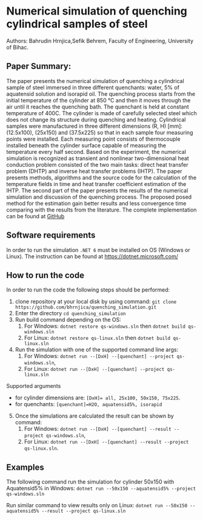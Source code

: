 # Numerical simulation of quenching cylindrical samples of steel
Authors:
Bahrudin Hrnjica,Sefik Behrem, Faculty of Engineering, University of Bihac.

## Paper Summary:

The paper presents the numerical simulation of quenching a cylindrical sample of steel immersed in three different quenchants: water, 5% of aquatensid solution and isorapid oil. The quenching process starts from the initial temperature of the cylinder at 850 °C and then it moves through the air until it reaches the quenching bath. The quenchant is held at constant temperature of 400C. The cylinder is made of carefully selected steel which does not change its structure during quenching and heating. Cylindrical samples were manufactured in three different dimensions (R, H) [mm]: (12.5x100), (25x150) and (37.5x225) so that in each sample four measuring points were installed. Each measuring point consists of thermocouple installed beneath the cylinder surface capable of measuring the temperature every half second. Based on the experiment, the numerical simulation is recognized as transient and nonlinear two-dimensional heat conduction problem consisted of the two main tasks: direct heat transfer problem (DHTP) and inverse heat transfer problems (IHTP). The paper presents methods, algorithms and the source code for the calculation of the temperature fields in time and heat transfer coefficient estimation of the IHTP. The second part of the paper presents the results of the numerical simulation and discussion of the quenching process. The proposed posed method for the estimation gain better results and less convergence time comparing with the results from the literature. The complete implementation can be found at [GitHub](https://github.com/bhrnjica/quenching_simulation)

## Software requirements
In order to run the simulation `.NET 6` must be installed on OS (Windows or Linux). The instruction can be found at https://dotnet.microsoft.com/

## How to run the code

In order to run the code the following steps should be performed:

1. clone repository at your local disk by using command: `git clone https://github.com/bhrnjica/quenching_simulation.git`
2. Enter the directory `cd quenching_simulation`
3. Run build command depending on the OS:
   1. For Windows:  `dotnet restore qs-windows.sln` then `dotnet build qs-windows.sln`
   2. For Linux:  `dotnet restore qs-linux.sln` then `dotnet build qs-linux.sln`
4. Run the simulation with one of the supported command line args:
   1. For Windows: `dotnet run --[DxH] --[quenchant] --project qs-windows.sln`,
   2. For Linux: `dotnet run --[DxH] --[quenchant] --project qs-linux.sln`

Supported arguments
-  for cylinder dimensions are:
`[DxH]= all, 25x100, 50x150, 75x225`.
- for quenchants: `[quenchant]=H2O, aquatensid5%, isorapid`

5. Once the simulations are calculated the result can be shown by command:
   1. For Windows:  `dotnet run --[DxH] --[quenchant] --result --project qs-windows.sln`,
   2. For Linux: `dotnet run --[DxH] --[quenchant] --result --project qs-linux.sln`.

## Examples

The following command run the simulation for cylinder 50x150 with Aquatensid5% in Windows: `dotnet run --50x150 --aquatensid5% --project qs-windows.sln`

Run similar command to view results only on Linux: `dotnet run --50x150 --aquatensid5% --result --project qs-linux.sln`
